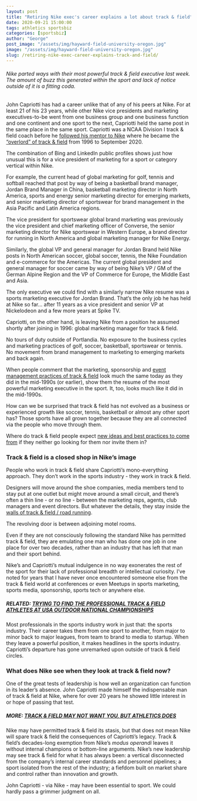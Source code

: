```yaml
---
layout: post
title: "Retiring Nike exec's career explains a lot about track & field"
date: 2020-09-21 15:00:00
tags: athletics sportsbiz
categories: [sportsbiz]
author: "George"
post_image: "/assets/img/hayward-field-university-oregon.jpg"
image: "/assets/img/hayward-field-university-oregon.jpg"
slug: /retiring-nike-exec-career-explains-track-and-field/
---
```

###### Nike parted ways with their most powerful track & field executive last week. The amount of buzz this generated within the sport and lack of notice outside of it is a fitting coda. 

John Capriotti has had a career unlike that of any of his peers at Nike. For at least 21 of his 23 years, while other Nike vice presidents and marketing executives-to-be went from one business group and one business function and one continent and one sport to the next, Capriotti held the same post in the same place in the same sport. Capriotti was a NCAA Division I track & field coach before he [followed his mentor to Nike](https://www.oregonlive.com/business/2016/07/post_242.html) where he became the [“overlord” of track & field](https://www.oregonlive.com/business/2020/09/nikes-track-and-field-overlord-john-capriotti-eyes-consulting-role-in-post-nike-future.html) from 1996 to September 2020.

The combination of Bing and LinkedIn public profiles shows just how unusual this is for a vice president of marketing for a sport or category vertical within Nike.

For example, the current head of global marketing for golf, tennis and softball reached that post by way of being a basketball brand manager, Jordan Brand Manager in China, basketball marketing director in North America, sports and energy senior marketing director for emerging markets, and senior marketing director of sportswear for brand management in the Asia Pacific and Latin America regions.

The vice president for sportswear global brand marketing was previously the vice president and chief marketing officer of Converse, the senior marketing director for Nike sportswear in Western Europe, a brand director for running in North America and global marketing manager for Nike Energy.

Similarly, the global VP and general manager for Jordan Brand held Nike posts in North American soccer, global soccer, tennis, the Nike Foundation and e-commerce for the Americas. The current global president and general manager for soccer came by way of being Nike’s VP / GM of the German Alpine Region and the VP of Commerce for Europe, the Middle East and Asia.

The only executive we could find with a similarly narrow Nike resume was a sports marketing executive for Jordan Brand. That’s the only job he has held at Nike so far… after 11 years as a vice president and senior VP at Nickelodeon and a few more years at Spike TV.

Capriotti, on the other hand, is leaving Nike from a position he assumed shortly after joining in 1996: global marketing manager for track & field. 

No tours of duty outside of Portlandia. No exposure to the business cycles and marketing practices of golf, soccer, basketball, sportswear or tennis. No movement from brand management to marketing to emerging markets and back again. 

When people comment that the marketing, sponsorship and [event management practices of track & field](https://nalathletics.com/blog/2020/08/27/lessons-long-jumpers-stockholm-golf-tennis) look much the same today as they did in the mid-1990s (or earlier), show them the resume of the most powerful marketing executive in the sport. It, too, looks much like it did in the mid-1990s.

How can we be surprised that track & field has not evolved as a business or experienced growth like soccer, tennis, basketball or almost any other sport has? Those sports have all grown together because they are all connected via the people who move through them. 

Where do track & field people expect [new ideas and best practices to come from](https://nalathletics.com/blog/2020/04/23/time-to-build-athletics) if they neither go looking for them nor invite them in?

### Track & field is a closed shop in Nike’s image

People who work in track & field share Capriotti’s mono-everything approach. They don’t work in the sports industry - they work in track & field. 

Designers will move around the shoe companies, media members tend to stay put at one outlet but might move around a small circuit, and there’s often a thin line - or no line - between the marketing reps, agents, club managers and event directors. But whatever the details, they stay inside the [walls of track & field / road running](https://nalathletics.com/blog/2020/03/30/athletics-wants-more-athletes). 

The revolving door is between adjoining motel rooms.

Even if they are not consciously following the standard Nike has permitted track & field, they are emulating one man who has done one job in one place for over two decades, rather than an industry that has left that man and their sport behind.

Nike’s and Capriotti’s mutual indulgence in no way exonerates the rest of the sport for their lack of professional breadth or intellectual curiosity. I’ve noted for years that I have never once encountered someone else from the track & field world at conferences or even Meetups in sports marketing, sports media, sponsorship, sports tech or anywhere else. 

##### RELATED: [TRYING TO FIND THE PROFESSIONAL TRACK & FIELD ATHLETES AT USA OUTDOOR NATIONAL CHAMPIONSHIPS](https://nalathletics.com/blog/2020/08/03/finding-professional-track-and-field-athletes)

Most professionals in the sports industry work in just that: the sports industry. Their career takes them from one sport to another, from major to minor back to major leagues, from team to brand to media to startup. When they leave a powerful position, it makes headlines in the sports industry. Capriotti’s departure has gone unremarked upon outside of track & field circles.

### What does Nike see when they look at track & field now?

One of the great tests of leadership is how well an organization can function in its leader’s absence. John Capriotti made himself the indispensable man of track & field at Nike, where for over 20 years he showed little interest in or hope of passing that test. 

##### MORE: [TRACK & FIELD MAY NOT WANT YOU, BUT ATHLETICS DOES](https://nalathletics.com/blog/2020/03/30/athletics-wants-more-athletes)

Nike may have permitted track & field its stasis, but that does not mean Nike will spare track & field the consequences of Capriotti’s legacy. Track & field’s decades-long exemption from Nike’s <em>modus operandi</em> leaves it without internal champions or bottom-line arguments. Nike’s new leadership may see track & field for what it has always been: a vertical disconnected from the company’s internal career standards and personnel pipelines; a sport isolated from the rest of the industry; a fiefdom built on market share and control rather than innovation and growth. 

John Capriotti - via Nike - may have been essential to sport. We could hardly pass a grimmer judgment on all.

